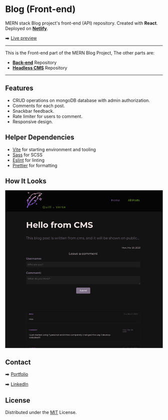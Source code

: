 # Blog (Front-end)

MERN stack Blog project's front-end (API) repository. Created with **React**. Deployed on [**Netlify**](https://netlify.app/).

⮕ [Live preview](https://mern-blog-front-end.netlify.app/)

---

This is the Front-end part of the MERN Blog Project, The other parts are:

-   [**Back-end**](https://github.com/fatiharapoglu/blog-backend) Repository
-   [**Headless CMS**](https://github.com/fatiharapoglu/blog-cms) Repository

---

## Features

-   CRUD operations on mongoDB database with admin authorization.
-   Comments for each post.
-   Snackbar feedback.
-   Rate limiter for users to comment.
-   Responsive design.

## Helper Dependencies

-   [Vite](https://vitejs.dev/) for starting environment and tooling
-   [Sass](https://sass-lang.com/) for SCSS
-   [Eslint](https://eslint.org/) for linting
-   [Prettier](https://prettier.io/) for formatting

## How It Looks

![ss](./src/assets/readme.png)

## Contact

⮕ [Portfolio](https://fatiharapoglu.dev)

⮕ [LinkedIn](https://www.linkedin.com/in/fatiharapoglu/)

## License

Distributed under the [MIT](https://choosealicense.com/licenses/mit/) License.
